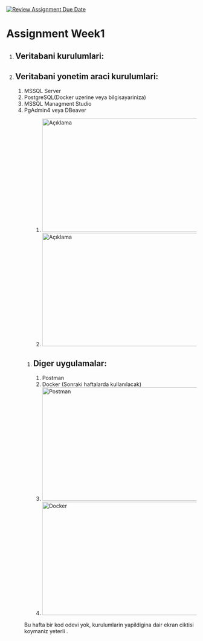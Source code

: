 [![Review Assignment Due Date](https://classroom.github.com/assets/deadline-readme-button-24ddc0f5d75046c5622901739e7c5dd533143b0c8e959d652212380cedb1ea36.svg)](https://classroom.github.com/a/A1ovU9rv)
# Assignment Week1
<ol> 
<li><h2>Veritabani kurulumlari:</h2></li>
<li><h2>Veritabani yonetim araci kurulumlari:</h2></li>
<ol>
<li> MSSQL Server</li>
<li> PostgreSQL(Docker uzerine veya bilgisayariniza) </li>
<li> MSSQL Managment Studio</li>
<li> PgAdmin4 veya DBeaver </li>
<ol> 
<ol>
<li><img src="https://user-images.githubusercontent.com/77547429/236301995-1d15cb3f-50f5-457d-ad27-279acbaaf5f9.png" alt="Açıklama"  width="500" height="300">
</li>
<li><img src="https://user-images.githubusercontent.com/77547429/236302209-bc2441b9-75bd-42df-9a24-ad3c4c30b98f.png" alt="Açıklama" width="500" height="300">
</li>
</ol>
<li><h2>Diger uygulamalar:</h2></li>
<ol>
<li> Postman</li>
<li> Docker (Sonraki haftalarda kullanılacak) </li>

<li><img src="https://user-images.githubusercontent.com/77547429/236302284-aa2fee72-7e7e-4c2f-b6ea-daf544aafbc2.png" alt="Postman" width="500" height="300">
 </li>
 
<li><img src="https://user-images.githubusercontent.com/77547429/236302337-9eb0db95-eac8-4e9b-a61b-4e1bbadfd325.PNG" alt="Docker" width="500" height="300">
</li>
</ol>

</ol>

Bu hafta bir kod odevi yok, kurulumlarin yapildigina dair ekran ciktisi koymaniz yeterli .

